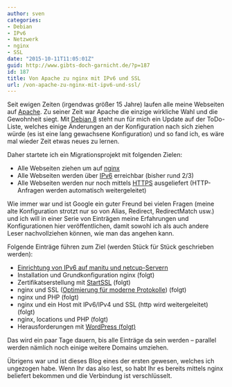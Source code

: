 ```yaml
---
author: sven
categories:
- Debian
- IPv6
- Netzwerk
- nginx
- SSL
date: "2015-10-11T11:05:01Z"
guid: http://www.gibts-doch-garnicht.de/?p=187
id: 187
title: Von Apache zu nginx mit IPv6 und SSL
url: /von-apache-zu-nginx-mit-ipv6-und-ssl/
---
```


Seit ewigen Zeiten (irgendwas größer 15 Jahre) laufen alle meine Webseiten auf [Apache](https://httpd.apache.org/). Zu seiner Zeit war Apache die einzige wirkliche Wahl und die Gewohnheit siegt. Mit [Debian 8](https://www.debian.org/) steht nun für mich ein Update auf der ToDo-Liste, welches einige Änderungen an der Konfiguration nach sich ziehen würde (es ist eine lang gewachsene Konfiguration) und so fand ich, es wäre mal wieder Zeit etwas neues zu lernen.

Daher startete ich ein Migrationsprojekt mit folgenden Zielen:

- Alle Webseiten ziehen um auf [nginx](http://nginx.org/)
- Alle Webseiten werden über [IPv6](https://de.wikipedia.org/wiki/IPv6) erreichbar (bisher rund 2/3)
- Alle Webseiten werden nur noch mittels [HTTPS](https://de.wikipedia.org/wiki/Hypertext_Transfer_Protocol_Secure) ausgeliefert (HTTP-Anfragen werden automatisch weitergeleitet)

Wie immer war und ist Google ein guter Freund bei vielen Fragen (meine alte Konfiguration strotzt nur so von Alias, Redirect, RedirectMatch usw.) und ich will in einer Serie von Einträgen meine Erfahrungen und Konfigurationen hier veröffentlichen, damit sowohl ich als auch andere Leser nachvollziehen können, wie man das angehen kann.

Folgende Einträge führen zum Ziel (werden Stück für Stück geschrieben werden):

- [Einrichtung von IPv6 auf manitu und netcup-Servern](/ipv6-bei-manitu-und-netcup/)
- Installation und Grundkonfiguration nginx (folgt)
- Zertifikatserstellung mit [StartSSL](http://www.startssl.com/) (folgt)
- nginx und SSL ([Optimierung für moderne Protokolle](https://www.ssllabs.com/ssltest/analyze.html?d=gibts-doch-garnicht.de&latest)) (folgt)
- nginx und PHP (folgt)
- nginx und ein Host mit IPv6/IPv4 und SSL (http wird weitergeleitet) (folgt)
- nginx, locations und PHP (folgt)
- Herausforderungen mit [WordPress (folgt)](https://de.wordpress.org/)

Das wird ein paar Tage dauern, bis alle Einträge da sein werden – parallel werden nämlich noch einige weitere Domains umziehen.

Übrigens war und ist dieses Blog eines der ersten gewesen, welches ich ungezogen habe. Wenn Ihr das also lest, so habt Ihr es bereits mittels nginx beliefert bekommen und die Verbindung ist verschlüsselt.